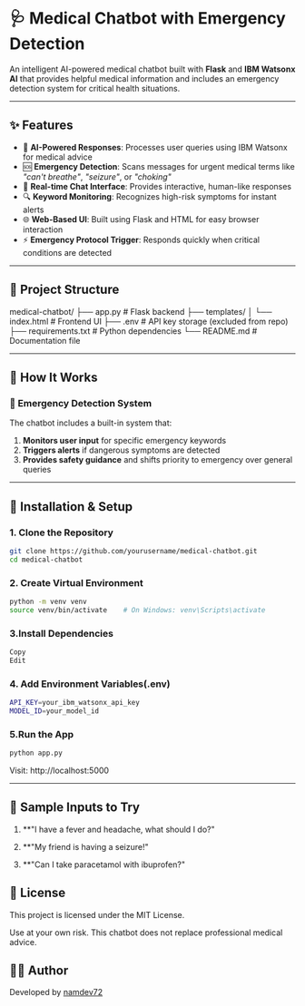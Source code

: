 # 🩺 Medical Chatbot with Emergency Detection

An intelligent AI-powered medical chatbot built with **Flask** and **IBM Watsonx AI** that provides helpful medical information and includes an emergency detection system for critical health situations.

---

## ✨ Features

- 🧠 **AI-Powered Responses**: Processes user queries using IBM Watsonx for medical advice
- 🆘 **Emergency Detection**: Scans messages for urgent medical terms like _"can't breathe"_, _"seizure"_, or _"choking"_
- 💬 **Real-time Chat Interface**: Provides interactive, human-like responses
- 🔍 **Keyword Monitoring**: Recognizes high-risk symptoms for instant alerts
- 🌐 **Web-Based UI**: Built using Flask and HTML for easy browser interaction
- ⚡ **Emergency Protocol Trigger**: Responds quickly when critical conditions are detected

---

## 📁 Project Structure


medical-chatbot/
├── app.py # Flask backend
├── templates/
│ └── index.html # Frontend UI
├── .env # API key storage (excluded from repo)
├── requirements.txt # Python dependencies
└── README.md # Documentation file

---

## 🎯 How It Works

### 🚨 Emergency Detection System

The chatbot includes a built-in system that:

1. **Monitors user input** for specific emergency keywords
2. **Triggers alerts** if dangerous symptoms are detected
3. **Provides safety guidance** and shifts priority to emergency over general queries

---

## 🚀 Installation & Setup

### 1. Clone the Repository
```bash
git clone https://github.com/yourusername/medical-chatbot.git
cd medical-chatbot
```

### 2. Create Virtual Environment
```bash
python -m venv venv
source venv/bin/activate    # On Windows: venv\Scripts\activate
```

### 3.Install Dependencies
```bash
Copy
Edit
```

### 4. Add Environment Variables(.env)
```bash
API_KEY=your_ibm_watsonx_api_key
MODEL_ID=your_model_id
```

### 5.Run the App
```bash
python app.py
```

Visit: http://localhost:5000

---

## 🧪 Sample Inputs to Try


1. **"I have a fever and headache, what should I do?"

2. **"My friend is having a seizure!"

3. **"Can I take paracetamol with ibuprofen?"


## 📄 License

This project is licensed under the MIT License.

Use at your own risk. This chatbot does not replace professional medical advice.

## 👨‍💻 Author

Developed by [namdev72](https://github.com/namdev72)



